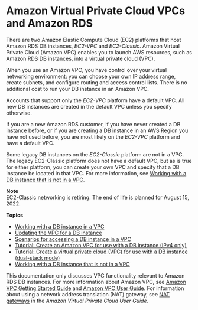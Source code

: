 # Amazon Virtual Private Cloud VPCs and Amazon RDS<a name="USER_VPC"></a>

There are two Amazon Elastic Compute Cloud \(EC2\) platforms that host Amazon RDS DB instances, *EC2\-VPC* and *EC2\-Classic*\. Amazon Virtual Private Cloud \(Amazon VPC\) enables you to launch AWS resources, such as Amazon RDS DB instances, into a virtual private cloud \(VPC\)\. 

When you use an Amazon VPC, you have control over your virtual networking environment: you can choose your own IP address range, create subnets, and configure routing and access control lists\. There is no additional cost to run your DB instance in an Amazon VPC\. 

Accounts that support only the *EC2\-VPC* platform have a default VPC\. All new DB instances are created in the default VPC unless you specify otherwise\.

If you are a new Amazon RDS customer, if you have never created a DB instance before, or if you are creating a DB instance in an AWS Region you have not used before, you are most likely on the *EC2\-VPC* platform and have a default VPC\.

Some legacy DB instances on the *EC2\-Classic* platform are not in a VPC\. The legacy EC2\-Classic platform does not have a default VPC, but as is true for either platform, you can create your own VPC and specify that a DB instance be located in that VPC\. For more information, see [Working with a DB instance that is not in a VPC](USER_VPC.WorkingWithRDSInstanceNotinaVPC.md)\.

**Note**  
EC2\-Classic networking is retiring\. The end of life is planned for August 15, 2022\.

**Topics**
+ [Working with a DB instance in a VPC](USER_VPC.WorkingWithRDSInstanceinaVPC.md)
+ [Updating the VPC for a DB instance](USER_VPC.VPC2VPC.md)
+ [Scenarios for accessing a DB instance in a VPC](USER_VPC.Scenarios.md)
+ [Tutorial: Create an Amazon VPC for use with a DB instance \(IPv4 only\)](CHAP_Tutorials.WebServerDB.CreateVPC.md)
+ [Tutorial: Create a virtual private cloud \(VPC\) for use with a DB instance \(dual\-stack mode\)](CHAP_Tutorials.CreateVPCDualStack.md)
+ [Working with a DB instance that is not in a VPC](USER_VPC.WorkingWithRDSInstanceNotinaVPC.md)

This documentation only discusses VPC functionality relevant to Amazon RDS DB instances\. For more information about Amazon VPC, see [Amazon VPC Getting Started Guide](https://docs.aws.amazon.com/AmazonVPC/latest/GettingStartedGuide/) and [Amazon VPC User Guide](https://docs.aws.amazon.com/vpc/latest/userguide/)\. For information about using a network address translation \(NAT\) gateway, see [NAT gateways](https://docs.aws.amazon.com/vpc/latest/userguide/vpc-nat-gateway.html) in the *Amazon Virtual Private Cloud User Guide*\. 